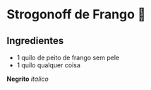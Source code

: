 # Strogonoff de Frango :chicken:

## Ingredientes

 - 1 quilo de peito de frango sem pele
 - 1 quilo qualquer coisa

**Negrito**
_italico_




